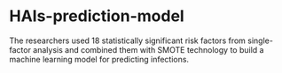 # HAIs-prediction-model
The researchers used 18 statistically significant risk factors from single-factor analysis and combined them with SMOTE technology to build a machine learning model for predicting infections.
